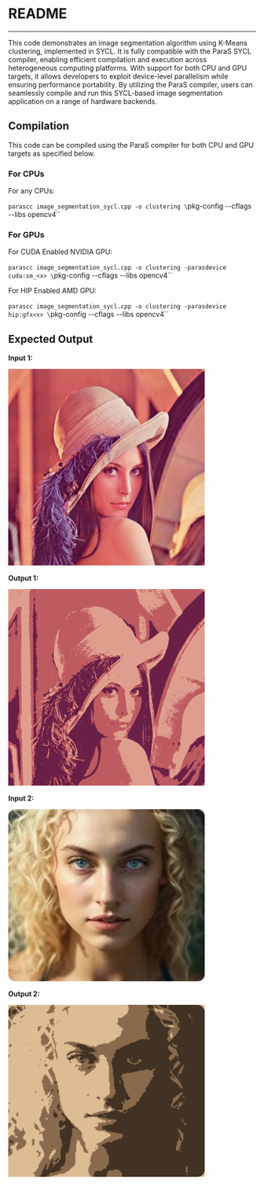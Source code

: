 # README
---
This code demonstrates an image segmentation algorithm using K-Means clustering, implemented in SYCL. It is fully compatible with the ParaS SYCL compiler, enabling efficient compilation and execution across heterogeneous computing platforms. With support for both CPU and GPU targets, it allows developers to exploit device-level parallelism while ensuring performance portability. By utilizing the ParaS compiler, users can seamlessly compile and run this SYCL-based image segmentation application on a range of hardware backends.

## Compilation
This code can be compiled using the ParaS compiler for both CPU and GPU targets as specified below.

### For CPUs

For any CPUs:

`parascc image_segmentation_sycl.cpp -o clustering \`pkg-config --cflags --libs opencv4\``

### For GPUs

For CUDA Enabled NVIDIA GPU:

`parascc image_segmentation_sycl.cpp -o clustering -parasdevice cuda:sm_<x> \`pkg-config --cflags --libs opencv4\``

For HIP Enabled AMD GPU:

`parascc image_segmentation_sycl.cpp -o clustering -parasdevice hip:gfx<x> \`pkg-config --cflags --libs opencv4\``

## Expected Output

**Input 1:**

<img src="input_img1.png" alt="Input 1" width="400"/>

**Output 1:**

<img src="output_img_1.png" alt="Output 1" width="400"/>

**Input 2:**

<img src="input_img_2.png" alt="Input 2" width="400"/>

**Output 2:**

<img src="output_img_2.png" alt="Output 2" width="400"/>

